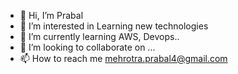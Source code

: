 - 👋 Hi, I’m Prabal
- 👀 I’m interested in Learning new technologies 
- 🌱 I’m currently learning AWS, Devops..
- 💞️ I’m looking to collaborate on ...
- 📫 How to reach me mehrotra.prabal4@gmail.com

<!---
prabhu14/prabhu14 is a ✨ special ✨ repository because its `README.md` (this file) appears on your GitHub profile.
You can click the Preview link to take a look at your changes.
--->
